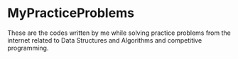 # MyPracticeProblems
These are the codes written by me while solving practice problems from the internet related to Data Structures and Algorithms and competitive programming.  
